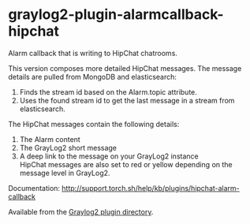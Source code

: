 graylog2-plugin-alarmcallback-hipchat
=====================================

Alarm callback that is writing to HipChat chatrooms. 

This version composes more detailed HipChat messages. The message details are
pulled from MongoDB and elasticsearch:   
1. Finds the stream id based on the Alarm.topic attribute.   
2. Uses the found stream id to get the last message in a stream from elasticsearch.  

The HipChat messages contain the following details:  
1. The Alarm content  
2. The GrayLog2 short message  
3. A deep link to the message on your GrayLog2 instance  
HipChat messages are also set to red or yellow depending on the message level in GrayLog2.

Documentation: http://support.torch.sh/help/kb/plugins/hipchat-alarm-callback

Available from the [Graylog2 plugin directory](http://www.graylog2.org/plugins).
